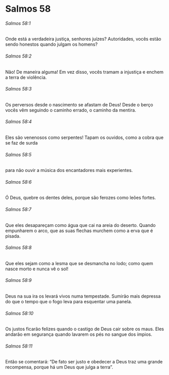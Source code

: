 # Salmos 58

###### Salmos 58:1

Onde está a verdadeira justiça, senhores juízes? Autoridades, vocês estão sendo honestos quando julgam os homens?

###### Salmos 58:2

Não! De maneira alguma! Em vez disso, vocês tramam a injustiça e enchem a terra de violência.

###### Salmos 58:3

Os perversos desde o nascimento se afastam de Deus! Desde o berço vocês vêm seguindo o caminho errado, o caminho da mentira.

###### Salmos 58:4

Eles são venenosos como serpentes! Tapam os ouvidos, como a cobra que se faz de surda

###### Salmos 58:5

para não ouvir a música dos encantadores mais experientes.

###### Salmos 58:6

Ó Deus, quebre os dentes deles, porque são ferozes como leões fortes.

###### Salmos 58:7

Que eles desapareçam como água que cai na areia do deserto. Quando empunharem o arco, que as suas flechas murchem como a erva que é pisada.

###### Salmos 58:8

Que eles sejam como a lesma que se desmancha no lodo; como quem nasce morto e nunca vê o sol!

###### Salmos 58:9

Deus na sua ira os levará vivos numa tempestade. Sumirão mais depressa do que o tempo que o fogo leva para esquentar uma panela.

###### Salmos 58:10

Os justos ficarão felizes quando o castigo de Deus cair sobre os maus. Eles andarão em segurança quando lavarem os pés no sangue dos ímpios.

###### Salmos 58:11

Então se comentará: “De fato ser justo e obedecer a Deus traz uma grande recompensa, porque há um Deus que julga a terra”.

